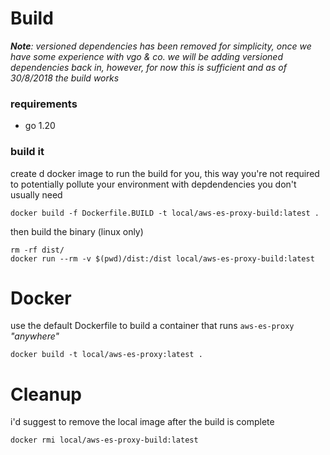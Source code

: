 # Build

***Note**: versioned dependencies has been removed for simplicity, once we have some experience with vgo & co. we will be adding versioned dependencies back in, however, for now this is sufficient and as of 30/8/2018 the build works*

### requirements
- go 1.20

### build it

create d docker image to run the build for you, this way you're not required to potentially pollute your environment with depdendencies you don't usually need

```
docker build -f Dockerfile.BUILD -t local/aws-es-proxy-build:latest .
```

then build the binary (linux only)

```
rm -rf dist/
docker run --rm -v $(pwd)/dist:/dist local/aws-es-proxy-build:latest
```

# Docker

use the default Dockerfile to build a container that runs `aws-es-proxy` _"anywhere"_

```
docker build -t local/aws-es-proxy:latest .
```

# Cleanup

i'd suggest to remove the local image after the build is complete

```
docker rmi local/aws-es-proxy-build:latest
```